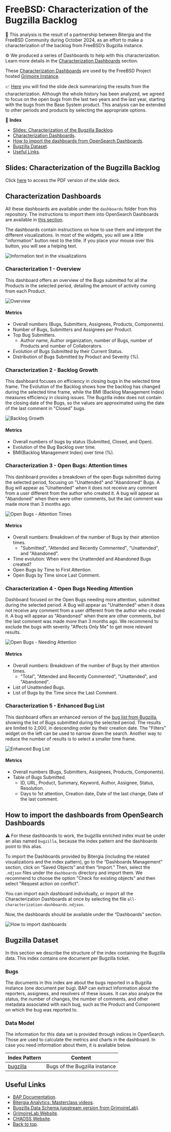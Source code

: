 # FreeBSD: Characterization of the Bugzilla Backlog

🤝 This analysis is the result of a partnership between Bitergia and the FreeBSD Community during October 2024, as an effort to make a characterization of the backlog from FreeBSD’s Bugzilla instance.

⚙️ We produced a series of Dashboards to help with this characterization. Learn more details in the [Characterization Dashboards](#characterization-dashboards) section.

These [Characterization Dashboards](#characterization-dashboards) are used by the FreeBSD Project hosted [Grimoire Instance](https://grimoire.freebsd.org).

📈 [Here](#slides-characterization-of-the-bugzilla-backlog) you will find the
slide deck summarizing the results from the characterization. Although the whole history
has been analyzed, we agreed to focus on the open bugs from the last two years and the
last year, starting with the bugs from the Base System product. This analysis can be
extended to other periods and products by selecting the appropriate options.

📁 **Index**

* [Slides: Characterization of the Bugzilla Backlog](#slides-characterization-of-the-bugzilla-backlog).
* [Characterization Dashboards](#characterization-dashboards).
* [How to import the dashboards from OpenSearch Dashboards](#how-to-import-the-dashboards-from-opensearch-dashboards).
* [Bugzilla Dataset](#bugzilla-dataset).
* [Useful Links](#useful-links).

## Slides: Characterization of the Bugzilla Backlog

Click [here](docs/FreeBSD-Characterization_of_the_Bugzilla_Backlog.pdf) to access the PDF
version of the slide deck.

## Characterization Dashboards

All these dashboards are available under the `dashboards` folder from this repository.
The instructions to import them into OpenSearch Dashboards are available in [this section](#How-to-import-the-dashboards-from-OpenSearch-Dashboards).

The dashboards contain instructions on how to use them and interpret the different
visualizations. In most of the widgets, you will see a little "information" button next
to the title. If you place your mouse over this button, you will see a helping text.

![Information text in the visualizations](imgs/example-helping-text.png)

### Characterization 1 - Overview

This dashboard offers an overview of the Bugs submitted for all the Products in the
selected period, detailing the amount of activity coming from each Product.

![Overview](imgs/Characterization1-Overview.png)

#### Metrics

* Overall numbers (Bugs, Submitters, Assignees, Products, Components).
* Number of Bugs, Submitters and Assignees per Product.
* Top Bug Submitters.
  * Author name, Author organization, number of Bugs, number of Products and number of Collaborators.
* Evolution of Bugs Submitted by their Current Status.
* Distribution of Bugs Submitted by Product and Severity (%).

### Characterization 2 -  Backlog Growth

This dashboard focuses on efficiency in closing bugs in the selected time frame. The
Evolution of the Backlog shows how the backlog has changed during the selected time frame,
while the BMI (Backlog Management Index) measures efficiency in closing issues. The
Bugzilla index does not contain the closing date of the Bugs, so the values are
approximated using the date of the last comment in "Closed" bugs.

![Backlog Growth](imgs/Characterization2-Backlog_Growth.png)

#### Metrics

* Overall numbers of bugs by status (Submitted, Closed, and Open).
* Evolution of the Bug Backlog over time.
* BMI(Backlog Management Index) over time (%).

### Characterization 3 - Open Bugs: Attention times

This dashboard provides a breakdown of the open Bugs submitted during the selected period,
focusing on "Unattended" and "Abandoned" Bugs. A Bug will appear as "Unattended" when it
does not receive any comment from a user different from the author who created it. A bug
will appear as "Abandoned" when there were other comments, but the last comment was made
more than 3 months ago.

![Open Bugs - Attention Times](imgs/Characterization3-Open_Bugs_Attention_times.png)

#### Metrics

* Overall numbers: Breakdown of the number of Bugs by their attention times.
  * "Submitted", "Attended and Recently Commented", "Unattended", and "Abandoned".
* Time evolution: When were the Unattended and Abandoned Bugs created?
* Open Bugs by Time to First Attention.
* Open Bugs by Time since Last Comment.

### Characterization 4 - Open Bugs Needing Attention

Dashboard focused on the Open Bugs needing more attention, submitted during the selected
period. A Bug will appear as "Unattended" when it does not receive any comment from a user
different from the author who created it. A bug will appear as "Abandoned" when there are
other comments, but the last comment was made more than 3 months ago. We recommend to
exclude the bugs with severity "Affects Only Me" to get more relevant results.

![Open Bugs - Needing Attention](imgs/Characterization4-Open_Bugs_Needing_Attention.png)

#### Metrics

* Overall numbers: Breakdown of the number of Bugs by their attention times.
  * "Total", "Attended and Recently Commented", "Unattended", and "Abandoned".
* List of Unattended Bugs.
* List of Bugs by the Time since the Last Comment.

### Characterization 5 -  Enhanced Bug List

This dashboard offers an enhanced version of the [bug list from Bugzilla](https://bugs.freebsd.org/bugzilla//buglist.cgi?bug_status=__open__&no_redirect=1&order=Importance&query_format=specific),
showing the list of Bugs submitted during the selected period. The results are limited to
2,000, in descending order by their creation date. The "Filters" widget on the left can be
used to narrow down the search. Another way to reduce the number of results is to select a
smaller time frame.

![Enhanced Bug List](imgs/Characterization5-Enhanced_Bug_List.png)

#### Metrics

* Overall numbers (Bugs, Submitters, Assignees, Products, Components).
* Table of Bugs Submitted.
  * ID, URL, Product, Summary, Keyword, Author, Assignee, Status, Resolution.
  * Days to 1st attention, Creation date, Date of the last change, Date of the last comment.

## How to import the dashboards from OpenSearch Dashboards

⚠️ For these dashboards to work, the bugzilla enriched index must be under an alias named
`bugzilla`, because the index pattern and the dashboards point to this alias.

To import the Dashboards provided by Bitergia (including the related visualizations and
the index pattern), go to the “Dashboards Management” section, click on “Saved Objects”
and then “Import.” Then, select the `.ndjson` files under the `dashboards` directory and
import them. We recommend to choose the option "Check for existing objects" and then
select "Request action on conflict".

You can import each dashboard individually, or import all the Characterization
Dashboards at once by selecting the file `all-characterization-dashboards.ndjson`.

Now, the dashboards should be available under the “Dashboards” section.

![How to import dashboards](imgs/import-dashboards.png)

## Bugzilla Dataset

In this section we describe the structure of the index containing the Bugzilla data.
This index contains one document per Bugzilla ticket.

### Bugs

The documents in this index are about the bugs reported in a Bugzilla instance (one
document per bug). BAP can extract information about the reporters, assignees, and
resolvers of these issues. It can also analyze the status, the number of changes, the
number of comments, and other metadata associated with each bug, such as the Product and
Component on which the bug was reported to.

### Data Model

The information for this data set is provided through indices in OpenSearch.
Those are used to calculate the metrics and charts in the dashboard. In case you
need information about them, it is available below.

| Index Pattern                | Content                       |
|------------------------------|-------------------------------|
| [bugzilla](docs/bugzilla.md) | Bugs of the Bugzilla instance |

## Useful Links

* [BAP Documentation](https://bap.bitergia.com/).
* [Bitergia Analytics: Masterclass videos](https://bap.bitergia.com/new/masterclass_videos/).
* [Bugzilla Data Schema (upstream version from GrimoireLab)](https://github.com/chaoss/grimoirelab-elk/blob/master/schema/bugzilla.csv).
* [GrimoireLab Website](https://chaoss.github.io/grimoirelab/).
* [CHAOSS Website](https://chaoss.community/).
* [Back to top](#freebsd-characterization-of-the-bugzilla-backlog).
